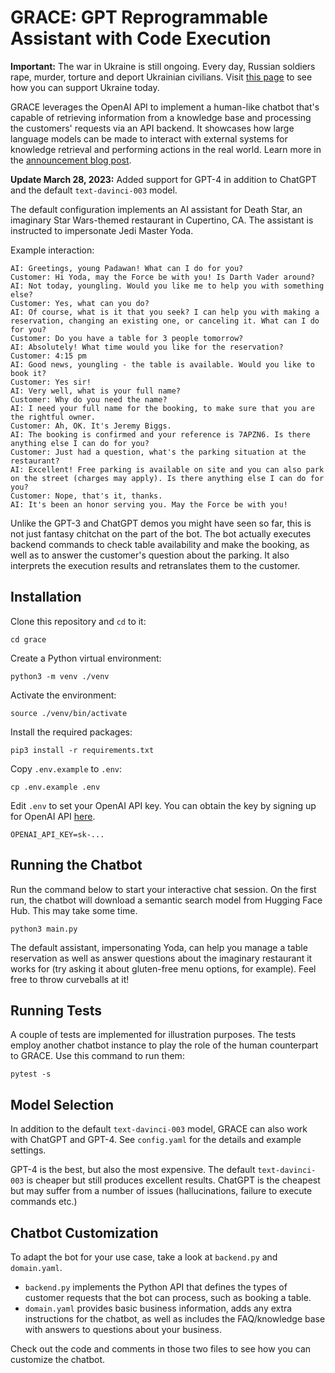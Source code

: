 # GRACE: GPT Reprogrammable Assistant with Code Execution

**Important:** The war in Ukraine is still ongoing. Every day, Russian soldiers rape, murder, torture and deport Ukrainian civilians. Visit [this page](https://war.ukraine.ua/support-ukraine/) to see how you can support Ukraine today.

GRACE leverages the OpenAI API to implement a human-like chatbot that's capable of retrieving information from a knowledge base and processing the customers' requests via an API backend. It showcases how large language models can be made to interact with external systems for knowledge retrieval and performing actions in the real world. Learn more in the [announcement blog post](https://artmatsak.com/post/grace/).

**Update March 28, 2023:** Added support for GPT-4 in addition to ChatGPT and the default `text-davinci-003` model.

The default configuration implements an AI assistant for Death Star, an imaginary Star Wars-themed restaurant in Cupertino, CA. The assistant is instructed to impersonate Jedi Master Yoda.

Example interaction:

```
AI: Greetings, young Padawan! What can I do for you?
Customer: Hi Yoda, may the Force be with you! Is Darth Vader around?
AI: Not today, youngling. Would you like me to help you with something else?
Customer: Yes, what can you do?
AI: Of course, what is it that you seek? I can help you with making a reservation, changing an existing one, or canceling it. What can I do for you?
Customer: Do you have a table for 3 people tomorrow?
AI: Absolutely! What time would you like for the reservation?
Customer: 4:15 pm
AI: Good news, youngling - the table is available. Would you like to book it?
Customer: Yes sir!
AI: Very well, what is your full name?
Customer: Why do you need the name?
AI: I need your full name for the booking, to make sure that you are the rightful owner.
Customer: Ah, OK. It's Jeremy Biggs.
AI: The booking is confirmed and your reference is 7APZN6. Is there anything else I can do for you?
Customer: Just had a question, what's the parking situation at the restaurant?
AI: Excellent! Free parking is available on site and you can also park on the street (charges may apply). Is there anything else I can do for you?
Customer: Nope, that's it, thanks.
AI: It's been an honor serving you. May the Force be with you!
```

Unlike the GPT-3 and ChatGPT demos you might have seen so far, this is not just fantasy chitchat on the part of the bot. The bot actually executes backend commands to check table availability and make the booking, as well as to answer the customer's question about the parking. It also interprets the execution results and retranslates them to the customer.

## Installation

Clone this repository and `cd` to it:

```
cd grace
```

Create a Python virtual environment:

```
python3 -m venv ./venv
```

Activate the environment:

```
source ./venv/bin/activate
```

Install the required packages:

```
pip3 install -r requirements.txt
```

Copy `.env.example` to `.env`:

```
cp .env.example .env
```

Edit `.env` to set your OpenAI API key. You can obtain the key by signing up for OpenAI API [here](https://beta.openai.com/signup).

```
OPENAI_API_KEY=sk-...
```

## Running the Chatbot

Run the command below to start your interactive chat session. On the first run, the chatbot will download a semantic search model from Hugging Face Hub. This may take some time.

```
python3 main.py
```

The default assistant, impersonating Yoda, can help you manage a table reservation as well as answer questions about the imaginary restaurant it works for (try asking it about gluten-free menu options, for example). Feel free to throw curveballs at it!

## Running Tests

A couple of tests are implemented for illustration purposes. The tests employ another chatbot instance to play the role of the human counterpart to GRACE. Use this command to run them:

```
pytest -s
```

## Model Selection

In addition to the default `text-davinci-003` model, GRACE can also work with ChatGPT and GPT-4. See `config.yaml` for the details and example settings.

GPT-4 is the best, but also the most expensive. The default `text-davinci-003` is cheaper but still produces excellent results. ChatGPT is the cheapest but may suffer from a number of issues (hallucinations, failure to execute commands etc.)

## Chatbot Customization

To adapt the bot for your use case, take a look at `backend.py` and `domain.yaml`.

* `backend.py` implements the Python API that defines the types of customer requests that the bot can process, such as booking a table.
* `domain.yaml` provides basic business information, adds any extra instructions for the chatbot, as well as includes the FAQ/knowledge base with answers to questions about your business.

Check out the code and comments in those two files to see how you can customize the chatbot.
